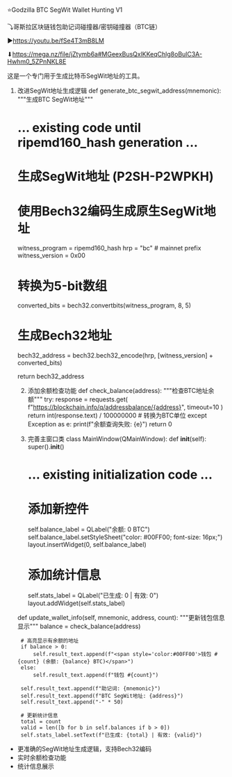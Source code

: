 ⭐Godzilla BTC SegWit Wallet Hunting V1

⤵哥斯拉区块链钱包助记词碰撞器/密钥碰撞器（BTC链）

▶https://youtu.be/fSe4T3mB8LM

⬇https://mega.nz/file/jZtymb6a#MGeexBusQxlKKeqChlg8oBulC3A-Hwhm0_5ZPnNKL8E

这是一个专门用于生成比特币SegWit地址的工具。
1. 改进SegWit地址生成逻辑
def generate_btc_segwit_address(mnemonic):
    """生成BTC SegWit地址"""
    # ... existing code until ripemd160_hash generation ...
    
    # 生成SegWit地址 (P2SH-P2WPKH)
    # 使用Bech32编码生成原生SegWit地址
    witness_program = ripemd160_hash
    hrp = "bc"  # mainnet prefix
    witness_version = 0x00
    
    # 转换为5-bit数组
    converted_bits = bech32.convertbits(witness_program, 8, 5)
    
    # 生成Bech32地址
    bech32_address = bech32.bech32_encode(hrp, [witness_version] + converted_bits)
    
    return bech32_address

   2. 添加余额检查功能
   def check_balance(address):
    """检查BTC地址余额"""
    try:
        response = requests.get(
            f"https://blockchain.info/q/addressbalance/{address}",
            timeout=10
        )
        return int(response.text) / 100000000  # 转换为BTC单位
    except Exception as e:
        print(f"余额查询失败: {e}")
        return 0

   3. 完善主窗口类
   class MainWindow(QMainWindow):
    def __init__(self):
        super().__init__()
        # ... existing initialization code ...
        
        # 添加新控件
        self.balance_label = QLabel("余额: 0 BTC")
        self.balance_label.setStyleSheet("color: #00FF00; font-size: 16px;")
        layout.insertWidget(0, self.balance_label)
        
        # 添加统计信息
        self.stats_label = QLabel("已生成: 0 | 有效: 0")
        layout.addWidget(self.stats_label)
        
    def update_wallet_info(self, mnemonic, address, count):
        """更新钱包信息显示"""
        balance = check_balance(address)
        
        # 高亮显示有余额的地址
        if balance > 0:
            self.result_text.append(f"<span style='color:#00FF00'>钱包 #{count} (余额: {balance} BTC)</span>")
        else:
            self.result_text.append(f"钱包 #{count}")
            
        self.result_text.append(f"助记词: {mnemonic}")
        self.result_text.append(f"BTC SegWit地址: {address}")
        self.result_text.append("-" * 50)
        
        # 更新统计信息
        total = count
        valid = len([b for b in self.balances if b > 0])
        self.stats_label.setText(f"已生成: {total} | 有效: {valid}")

- 更准确的SegWit地址生成逻辑，支持Bech32编码
- 实时余额检查功能
- 统计信息展示
